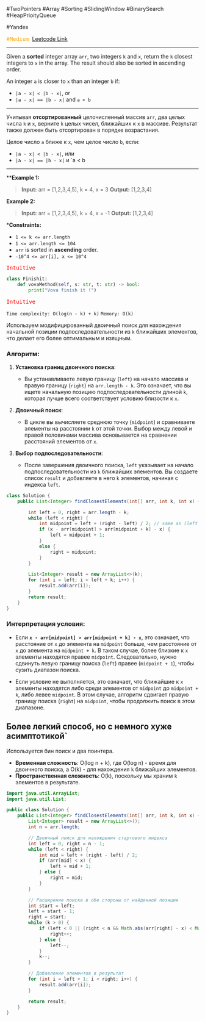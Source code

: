#TwoPointers #Array #Sorting #SlidingWindow #BinarySearch #HeapPrioityQueue 

#Yandex 

<kbd><span style="color:orange;">#Medium</span> </kbd>
[Leetcode Link](https://leetcode.com/problems/find-k-closest-elements/description/)

---
Given a **sorted** integer array `arr`, two integers `k` and `x`, return the `k` closest integers to `x` in the array. The result should also be sorted in ascending order.

An integer `a` is closer to `x` than an integer `b` if:

- `|a - x| < |b - x|`, or
- `|a - x| == |b - x|` and `a < b`

---
Учитывая **отсортированный** целочисленный массив `arr`, два целых числа `k` и `x`, верните `k` целых чисел, ближайших к `x` в массиве. Результат также должен быть отсортирован в порядке возрастания.

Целое число `a` ближе к `x`, чем целое число `b`, если:

- `|a - x| < |b - x|`, или
- `|a - x| == |b - x|` и `a < b

---
****Example 1:**

>**Input:** arr = [1,2,3,4,5], k = 4, x = 3
>**Output:** [1,2,3,4]

**Example 2:**

>**Input:** arr = [1,2,3,4,5], k = 4, x = -1
>**Output:** [1,2,3,4]


***Constraints:**

- `1 <= k <= arr.length`
- `1 <= arr.length <= 104`
- `arr` is sorted in **ascending** order.
- `-10^4 <= arr[i], x <= 10^4`



<kbd><span style="color:red;"> Intuitive</span></kbd>


```Python
class Finishit:
    def vovaMethod(self, s: str, t: str) -> bool:
		print("Vova finish it !")
```


<kbd><span style="color:red;"> Intuitive</span></kbd>

`Time complexity: O(log(n - k) + k)`
`Memory: O(k)`

Используем модифицированный двоичный поиск для нахождения начальной позиции подпоследовательности из `k` ближайших элементов, что делает его более оптимальным и изящным.

### Алгоритм:

1. **Установка границ двоичного поиска**:
    
    - Вы устанавливаете левую границу (`left`) на начало массива и правую границу (`right`) на `arr.length - k`. Это означает, что вы ищете начальную позицию подпоследовательности длиной `k`, которая лучше всего соответствует условию близости к `x`.
2. **Двоичный поиск**:
    
    - В цикле вы вычисляете среднюю точку (`midpoint`) и сравниваете элементы на расстоянии `k` от этой точки. Выбор между левой и правой половинами массива основывается на сравнении расстояний элементов от `x`.
3. **Выбор подпоследовательности**:
    
    - После завершения двоичного поиска, `left` указывает на начало подпоследовательности из `k` ближайших элементов. Вы создаете список `result` и добавляете в него `k` элементов, начиная с индекса `left`.

```java
class Solution {
    public List<Integer> findClosestElements(int[] arr, int k, int x) {

        int left = 0, right = arr.length - k;
        while (left < right) {
            int midpoint = left + (right - left) / 2; // same as (left + right) / 2
            if (x - arr[midpoint] > arr[midpoint + k] - x) {
                left = midpoint + 1;
            }
            else {
                right = midpoint;
            }
        }

        List<Integer> result = new ArrayList<>(k);
        for (int i = left; i < left + k; i++) {
            result.add(arr[i]);
        }
        return result;
    }
}
```

### Интерпретация условия:

- Если **`x - arr[midpoint] > arr[midpoint + k] - x`**, это означает, что расстояние от `x` до элемента на `midpoint` больше, чем расстояние от `x` до элемента на `midpoint + k`. В таком случае, более близкие к `x` элементы находятся правее `midpoint`. Следовательно, нужно сдвинуть левую границу поиска (`left`) правее (`midpoint + 1`), чтобы сузить диапазон поиска.
    
- Если условие не выполняется, это означает, что ближайшие к `x` элементы находятся либо среди элементов от `midpoint` до `midpoint + k`, либо левее `midpoint`. В этом случае, алгоритм сдвигает правую границу поиска (`right`) на `midpoint`, чтобы продолжить поиск в этом диапазоне.


## Более легкий способ, но с немного хуже асимптотикой`

Используется бин поиск и два поинтера.

- **Временная сложность**: O(log n + k), где O(log n) - время для двоичного поиска, а O(k) - для нахождения `k` ближайших элементов.
- **Пространственная сложность**: O(k), поскольку мы храним `k` элементов в результате.

```java
import java.util.ArrayList;
import java.util.List;

public class Solution {
    public List<Integer> findClosestElements(int[] arr, int k, int x) {
        List<Integer> result = new ArrayList<>();
        int n = arr.length;

        // Двоичный поиск для нахождения стартового индекса
        int left = 0, right = n - 1;
        while (left < right) {
            int mid = left + (right - left) / 2;
            if (arr[mid] < x) {
                left = mid + 1;
            } else {
                right = mid;
            }
        }

        // Расширение поиска в обе стороны от найденной позиции
        int start = left;
        left = start - 1;
        right = start;
        while (k > 0) {
            if (left < 0 || (right < n && Math.abs(arr[right] - x) < Math.abs(arr[left] - x))) {
                right++;
            } else {
                left--;
            }
            k--;
        }

        // Добавление элементов в результат
        for (int i = left + 1; i < right; i++) {
            result.add(arr[i]);
        }

        return result;
    }
}

```

